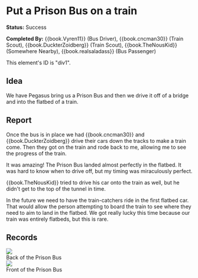 <script>
document.body.onload = addElement;

function addElement () { 
  // create a new div element 
  // and give it some content 
  var newDiv = document.createElement("div"); 
  var newContent = document.createTextNode("Hi there and greetings!"); 
  newDiv.appendChild(newContent); //add the text node to the newly created div. 

  // add the newly created element and its content into the DOM 
  var currentDiv = document.getElementById("div1"); 
  document.body.insertBefore(newDiv, currentDiv); 
}
</script>
# Put a Prison Bus on a train

**Status:** <span class="status success">Success</span>

**Completed By:** {{book.Vyren11}} (Bus Driver), {{book.cncman30}} (Train Scout), {{book.DuckterZoidberg}} (Train Scout), {{book.TheNousKid}} (Somewhere Nearby), {{book.realsaladass}} (Bus Passenger)

<div id="div1">
This element's ID is "div1". 
</div>

## Idea
We have Pegasus bring us a Prison Bus and then we drive it off of a bridge and into the flatbed of a train. 

## Report
Once the bus is in place we had {{book.cncman30}} and {{book.DuckterZoidberg}} drive their cars down the tracks to make a train come. Then they got on the train and rode back to me, allowing me to see the progress of the train. 

It was amazing! The Prison Bus landed almost perfectly in the flatbed. It was hard to know when to drive off, but my timing was miraculously perfect. 

{{book.TheNousKid}} tried to drive his car onto the train as well, but he didn't get to the top of the tunnel in time. 

In the future we need to have the train-catchers ride in the first flatbed car. That would allow the person attempting to board the train to see where they need to aim to land in the flatbed. We got really lucky this time because our train was entirely flatbeds, but this is rare. 

## Records

<div class="img">
  <a target="_blank" href="https://socialclub.rockstargames.com/member/vyren11/games/gtav/snapmatic/mostrecent/photo/HIlWp1v0UUyff42UfJtMPA">
    <img src="https://prod.hosted.cloud.rockstargames.com/ugc/gta5photo/HIlWp1v0UUyff42UfJtMPA_0_0.jpg">
  </a>
  <div class="desc">Back of the Prison Bus</div>
</div>

<div class="img">
  <a target="_blank" href="https://socialclub.rockstargames.com/member/vyren11/games/gtav/snapmatic/mostrecent/photo/5eTRMf4QoESjPArwOoIG3A">
    <img src="https://prod.hosted.cloud.rockstargames.com/ugc/gta5photo/5eTRMf4QoESjPArwOoIG3A_0_0.jpg">
  </a>
  <div class="desc">Front of the Prison Bus</div>
</div>